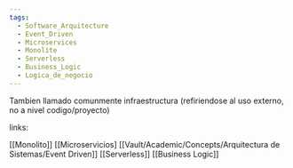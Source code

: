 ```yaml
---
tags:
  - Software_Arquitecture
  - Event_Driven
  - Microservices
  - Monolite
  - Serverless
  - Business_Logic
  - Logica_de_negocio
---
```

Tambien llamado comunmente infraestructura (refiriendose al uso externo, no a nivel codigo/proyecto)

links:

[[Monolito]]
[[Microservicios]
[[Vault/Academic/Concepts/Arquitectura de Sistemas/Event Driven]]
[[Serverless]]
[[Business Logic]]